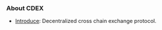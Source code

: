 ### About CDEX

- [Introduce](https://github.com/PolkaX/specs/blob/master/CDEX/index.md): Decentralized cross chain exchange protocol.
